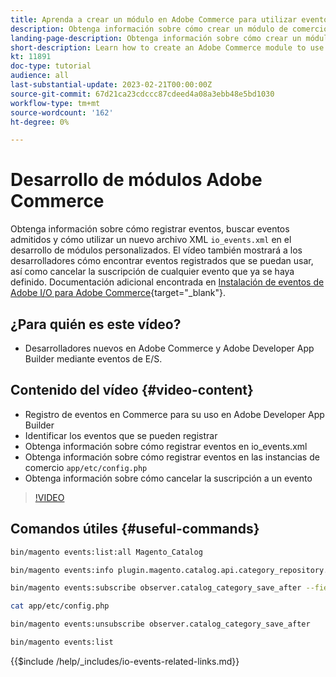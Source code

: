 ```yaml
---
title: Aprenda a crear un módulo en Adobe Commerce para utilizar eventos.
description: Obtenga información sobre cómo crear un módulo de comercio para utilizar eventos.
landing-page-description: Obtenga información sobre cómo crear un módulo de Adobe Commerce para utilizar eventos.
short-description: Learn how to create an Adobe Commerce module to use events.
kt: 11891
doc-type: tutorial
audience: all
last-substantial-update: 2023-02-21T00:00:00Z
source-git-commit: 67d21ca23cdccc87cdeed4a08a3ebb48e5bd1030
workflow-type: tm+mt
source-wordcount: '162'
ht-degree: 0%

---
```



# Desarrollo de módulos Adobe Commerce

Obtenga información sobre cómo registrar eventos, buscar eventos admitidos y cómo utilizar un nuevo archivo XML `io_events.xml` en el desarrollo de módulos personalizados. El vídeo también mostrará a los desarrolladores cómo encontrar eventos registrados que se puedan usar, así como cancelar la suscripción de cualquier evento que ya se haya definido. Documentación adicional encontrada en [Instalación de eventos de Adobe I/O para Adobe Commerce](https://developer.adobe.com/commerce/events/get-started/installation/){target="_blank"}.

## ¿Para quién es este vídeo?

* Desarrolladores nuevos en Adobe Commerce y Adobe Developer App Builder mediante eventos de E/S.

## Contenido del vídeo {#video-content}

* Registro de eventos en Commerce para su uso en Adobe Developer App Builder
* Identificar los eventos que se pueden registrar
* Obtenga información sobre cómo registrar eventos en io_events.xml
* Obtenga información sobre cómo registrar eventos en las instancias de comercio `app/etc/config.php`
* Obtenga información sobre cómo cancelar la suscripción a un evento

>[!VIDEO](https://video.tv.adobe.com/v/3415802)

## Comandos útiles {#useful-commands}

```bash
bin/magento events:list:all Magento_Catalog

bin/magento events:info plugin.magento.catalog.api.category_repository.save

bin/magento events:subscribe observer.catalog_category_save_after --fields=entity_id --fields=parent_id

cat app/etc/config.php

bin/magento events:unsubscribe observer.catalog_category_save_after

bin/magento events:list
```

{{$include /help/_includes/io-events-related-links.md}}
